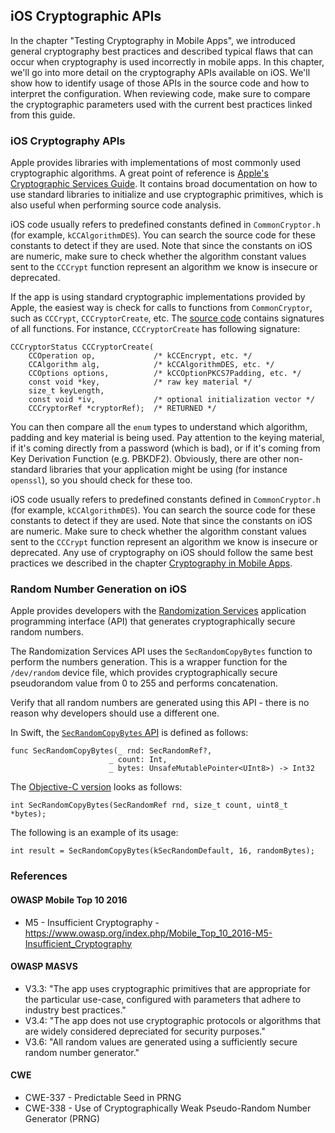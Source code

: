 ## iOS Cryptographic APIs

In the chapter "Testing Cryptography in Mobile Apps", we introduced general cryptography best practices and described typical flaws that can occur when cryptography is used incorrectly in mobile apps. In this chapter, we'll go into more detail on the cryptography APIs available on iOS. We'll show how to identify usage of those APIs in the source code and how to interpret the configuration. When reviewing code, make sure to compare the cryptographic parameters used with the current best practices linked from this guide.

### iOS Cryptography APIs

Apple provides libraries with implementations of most commonly used cryptographic algorithms. A great point of reference is [Apple's Cryptographic Services Guide](https://developer.apple.com/library/content/documentation/Security/Conceptual/cryptoservices/GeneralPurposeCrypto/GeneralPurposeCrypto.html "Apple Cryptographic Services Guide"). It contains broad documentation on how to use standard libraries to initialize and use cryptographic primitives, which is also useful when performing source code analysis.

iOS code usually refers to predefined constants defined in `CommonCryptor.h` (for example, `kCCAlgorithmDES`). You can search the source code for these constants to detect if they are used. Note that since the constants on iOS are numeric, make sure to check whether the algorithm constant values sent to the `CCCrypt` function represent an algorithm we know is insecure or deprecated.

If the app is using standard cryptographic implementations provided by Apple, the easiest way is check for calls to functions from `CommonCryptor`, such as `CCCrypt`, `CCCryptorCreate`, etc. The [source code](https://opensource.apple.com/source/CommonCrypto/CommonCrypto-36064/CommonCrypto/CommonCryptor.h "CommonCryptor.h") contains signatures of all functions. For instance, `CCCryptorCreate` has following signature:

```
CCCryptorStatus CCCryptorCreate(
	CCOperation op,             /* kCCEncrypt, etc. */
	CCAlgorithm alg,            /* kCCAlgorithmDES, etc. */
	CCOptions options,          /* kCCOptionPKCS7Padding, etc. */
	const void *key,            /* raw key material */
	size_t keyLength,
	const void *iv,             /* optional initialization vector */
	CCCryptorRef *cryptorRef);  /* RETURNED */
```

You can then compare all the `enum` types to understand which algorithm, padding and key material is being used. Pay attention to the keying material, if it's coming directly from a password (which is bad), or if it's coming from Key Derivation Function (e.g. PBKDF2). Obviously, there are other non-standard libraries that your application might be using (for instance `openssl`), so you should check for these too.

iOS code usually refers to predefined constants defined in `CommonCryptor.h` (for example, `kCCAlgorithmDES`). You can search the source code for these constants to detect if they are used. Note that since the constants on iOS are numeric. Make sure to check whether the algorithm constant values sent to the `CCCrypt` function represent an algorithm we know is insecure or deprecated. Any use of cryptography on iOS should follow the same best practices we described in the chapter [Cryptography in Mobile Apps](0x04g-Testing-Cryptography.md).

### Random Number Generation on iOS

Apple provides developers with the [Randomization Services](https://developer.apple.com/reference/security/randomization_services "Randomization Services") application programming interface (API) that generates cryptographically secure random numbers.

The Randomization Services API uses the `SecRandomCopyBytes` function to perform the numbers generation. This is a wrapper function for the `/dev/random` device file, which provides cryptographically secure pseudorandom value from 0 to 255 and performs concatenation.

Verify that all random numbers are generated using this API - there is no reason why developers should use a different one.

In Swift, the [`SecRandomCopyBytes` API](https://developer.apple.com/reference/security/1399291-secrandomcopybytes "SecRandomCopyBytes (Swift)") is defined as follows:
```
func SecRandomCopyBytes(_ rnd: SecRandomRef?,
                      _ count: Int,
                      _ bytes: UnsafeMutablePointer<UInt8>) -> Int32
```

The [Objective-C version](https://developer.apple.com/reference/security/1399291-secrandomcopybytes?language=objc "SecRandomCopyBytes (Objective-C)") looks as follows:
```
int SecRandomCopyBytes(SecRandomRef rnd, size_t count, uint8_t *bytes);
```

The following is an example of its usage:
```
int result = SecRandomCopyBytes(kSecRandomDefault, 16, randomBytes);
```

### References

#### OWASP Mobile Top 10 2016
- M5 - Insufficient Cryptography - https://www.owasp.org/index.php/Mobile_Top_10_2016-M5-Insufficient_Cryptography

#### OWASP MASVS
- V3.3: "The app uses cryptographic primitives that are appropriate for the particular use-case, configured with parameters that adhere to industry best practices."
- V3.4: "The app does not use cryptographic protocols or algorithms that are widely considered depreciated for security purposes."
- V3.6: "All random values are generated using a sufficiently secure random number generator."

#### CWE
- CWE-337 - Predictable Seed in PRNG
- CWE-338 - Use of Cryptographically Weak Pseudo-Random Number Generator (PRNG)
